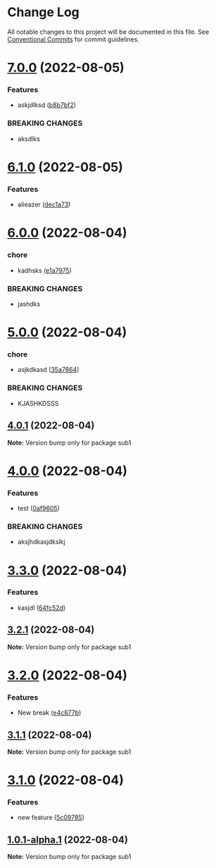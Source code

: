 # Change Log

All notable changes to this project will be documented in this file.
See [Conventional Commits](https://conventionalcommits.org) for commit guidelines.

# [7.0.0](https://github.com/kaijin1234/lerna-test/compare/sub1@6.1.0...sub1@7.0.0) (2022-08-05)


### Features

* askjdlksd ([b8b7bf2](https://github.com/kaijin1234/lerna-test/commit/b8b7bf2447af31f2ca5ef286eaf5a0f9708fd788))


### BREAKING CHANGES

* aksdlks





# [6.1.0](https://github.com/kaijin1234/lerna-test/compare/sub1@6.0.0...sub1@6.1.0) (2022-08-05)


### Features

* alieazer ([dec1a73](https://github.com/kaijin1234/lerna-test/commit/dec1a73f58c1e27e667d8405d8a6010d67ef19b1))






# [6.0.0](https://github.com/kaijin1234/lerna-test/compare/sub1@5.0.0...sub1@6.0.0) (2022-08-04)


### chore

* kadhsks ([e1a7975](https://github.com/kaijin1234/lerna-test/commit/e1a7975d0d47c4093087daef0df8799d7de92b03))


### BREAKING CHANGES

* jashdks





# [5.0.0](https://github.com/kaijin1234/lerna-test/compare/sub1@4.0.1...sub1@5.0.0) (2022-08-04)


### chore

* asjkdkasd ([35a7864](https://github.com/kaijin1234/lerna-test/commit/35a7864ae653daa324e3a27db75283cb3d7b7db8))


### BREAKING CHANGES

* KJASHKDSSS





## [4.0.1](https://github.com/kaijin1234/lerna-test/compare/sub1@4.0.0...sub1@4.0.1) (2022-08-04)

**Note:** Version bump only for package sub1





# [4.0.0](https://github.com/kaijin1234/lerna-test/compare/sub1@3.3.0...sub1@4.0.0) (2022-08-04)


### Features

* test ([0af9605](https://github.com/kaijin1234/lerna-test/commit/0af9605a17be37bce52c89456c33cbc71ab3d97e))


### BREAKING CHANGES

* aksjhdkasjdkslkj





# [3.3.0](https://github.com/kaijin1234/lerna-test/compare/sub1@3.2.1...sub1@3.3.0) (2022-08-04)


### Features

* kasjdl ([64fc52d](https://github.com/kaijin1234/lerna-test/commit/64fc52dd48d55f3f784e64d364b62549b948953a))





## [3.2.1](https://github.com/kaijin1234/lerna-test/compare/sub1@3.2.0...sub1@3.2.1) (2022-08-04)

**Note:** Version bump only for package sub1





# [3.2.0](https://github.com/kaijin1234/lerna-test/compare/sub1@3.1.1...sub1@3.2.0) (2022-08-04)


### Features

* New break ([e4c877b](https://github.com/kaijin1234/lerna-test/commit/e4c877be12b771ca92134a0bd6ab8fff600ca68b))





## [3.1.1](https://github.com/kaijin1234/lerna-test/compare/sub1@3.1.0...sub1@3.1.1) (2022-08-04)

**Note:** Version bump only for package sub1





# [3.1.0](https://github.com/kaijin1234/lerna-test/compare/sub1@1.0.1-alpha.1...sub1@3.1.0) (2022-08-04)


### Features

* new feature ([5c09785](https://github.com/kaijin1234/lerna-test/commit/5c09785bec8e9cffa32cb84bd85b488f9ac9d2b6))





## [1.0.1-alpha.1](https://github.com/kaijin1234/lerna-test/compare/sub1@1.0.1-alpha.0...sub1@1.0.1-alpha.1) (2022-08-04)

**Note:** Version bump only for package sub1
